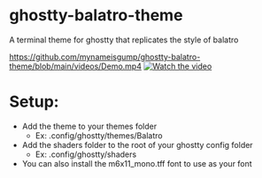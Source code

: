 # ghostty-balatro-theme

A terminal theme for ghostty that replicates the style of balatro

https://github.com/mynameisgump/ghostty-balatro-theme/blob/main/videos/Demo.mp4
[![Watch the video](https://github.com/mynameisgump/ghostty-balatro-theme/blob/main/videos/Thumbnail.png?raw=true)](https://github.com/mynameisgump/ghostty-balatro-theme/raw/refs/heads/main/videos/Demo.mp4)
# Setup:

- Add the theme to your themes folder
  - Ex: .config/ghostty/themes/Balatro
- Add the shaders folder to the root of your ghostty config folder
  - Ex: .config/ghostty/shaders 
- You can also install the m6x11_mono.tff font to use as your font
